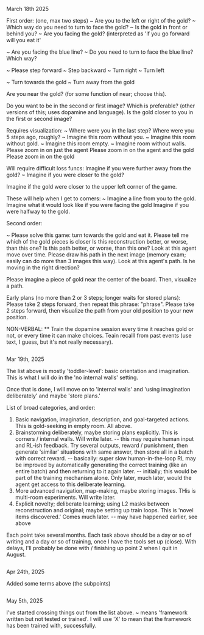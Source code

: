 March 18th 2025

First order: (one, max two steps)
~ Are you to the left or right of the gold?
~ Which way do you need to turn to face the gold?
~ Is the gold in front or behind you?
~ Are you facing the gold? (interpreted as 'if you go forward will you eat it'
 
~ Are you facing the blue line?
~ Do you need to turn to face the blue line? Which way?
 
~ Please step forward
~ Step backward
~ Turn right
~ Turn left
 
~ Turn towards the gold
~ Turn away from the gold

 Are you near the gold? (for some function of near; choose this).

 Do you want to be in the second or first image? Which is preferable? (other versions of this; uses dopamine and language).
 Is the gold closer to you in the first or second image?
 
Requires visualization:
~ Where were you in the last step?
 Where were you 5 steps ago, roughly?
~ Imagine this room without you.
~ Imagine this room without gold.
~ Imagine this room empty.
~ Imagine room without walls.
 Please zoom in on just the agent
 Please zoom in on the agent and the gold
 Please zoom in on the gold

Will require difficult loss funcs:
 Imagine if you were further away from the gold?
~ Imagine if you were closer to the gold?

 Imagine if the gold were closer to the upper left corner of the game.

These will help when I get to corners:
~ Imagine a line from you to the gold.
 Imagine what it would look like if you were facing the gold
 Imagine if you were halfway to the gold.


Second order:

~ Please solve this game: turn towards the gold and eat it.
 Please tell me which of the gold pieces is closer
 Is this reconstruction better, or worse, than this one?
 Is this path better, or worse, than this one?
 Look at this agent move over time. Please draw his path in the next image (memory exam; easily can do more than 3 images this way).
 Look at this agent's path. Is he moving in the right direction?

 Please imagine a piece of gold near the center of the board. Then, visualize a path.

Early plans (no more than 2 or 3 steps; longer waits for stored plans):
 Please take 2 steps forward, then repeat this phrase: "phrase".
 Please take 2 steps forward, then visualize the path from your old position to your new position.

NON-VERBAL:
** Train the dopamine session every time it reaches gold or not, or every time it can make choices.
 Teain recalll from past events (use text, I guess, but it's not really necessary).

~~~~~~~~~~~~~~~~~~~~~~~~~~~~~~~~~~~~~~~~~~~~~~~~~
~~~~~~~~~~~~~~~~~~~~~~~~~~~~~~~~~~~~~~~~~~~~~~~~~

Mar 19th, 2025

The list above is mostly 'toddler-level': basic orientation and imagination.
This is what I will do in the 'no internal walls' setting.

Once that is done, I will move on to 'internal walls' and 'using imagination deliberately' and maybe 'store plans.'

List of broad categories, and order:
1) Basic navigation, imagination, description, and goal-targeted actions. This is gold-seeking in empty room. All above.
2) Brainstorming deliberately, maybe storing plans explicitly. This is corners / internal walls. Will write later.
   -- this may require human input and RL-ish feedback. Try several outputs, reward / punishment, then generate 'similar' situations with same answer, then store all in a batch with correct reward.
   -- basically: super slow human-in-the-loop RL may be improved by automatically generating the correct training (like an entire batch) and then returning to it again later.
      -- initially; this would be part of the training mechanism alone. Only later, much later, would the agent get access to this deliberate learning.
3) More advanced navigation, map-making, maybe storing images. THis is multi-room experiments. Will write later.
4) Explicit novelty; deliberate learning; using L2 masks between reconstruction and original; maybe setting up train loops. This is 'novel items discovered.' Comes much later.
   -- may have happened earlier, see above

Each point take several months. Each task above should be a day or so of writing and a day or so of training, once I have the tools set up (close).
With delays, I'll probably be done with / finishing up point 2 when I quit in August.

~~~~~~~~~~~~~~~~~~~~~~~~~~~~~~~~~~~~~~~~~~~~~~~~~
~~~~~~~~~~~~~~~~~~~~~~~~~~~~~~~~~~~~~~~~~~~~~~~~~

Apr 24th, 2025

Added some terms above (the subpoints)

~~~~~~~~~~~~~~~~~~~~~~~~~~~~~~~~~~~~~~~~~~~~~~~~~
~~~~~~~~~~~~~~~~~~~~~~~~~~~~~~~~~~~~~~~~~~~~~~~~~

May 5th, 2025

I've started crossing things out from the list above. ~ means 'framework written but not tested or trained'. I will use 'X' to mean that the framework has been trained with, successfully.


